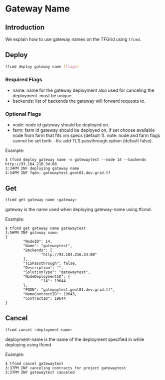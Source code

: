 <h1>Gateway Name</h1>

## Introduction

We explain how to use gateway names on the TFGrid using `tfcmd`.

## Deploy

```bash
tfcmd deploy gateway name [flags]
```

### Required Flags

- name: name for the gateway deployment also used for canceling the deployment. must be unique.
- backends: list of backends the gateway will forward requests to.

### Optional Flags

- node: node id gateway should be deployed on.
- farm: farm id gateway should be deployed on, if set choose available node from farm that fits vm specs (default 1). note: node and farm flags cannot be set both.
-tls: add TLS passthrough option (default false).

Example:

```console
$ tfcmd deploy gateway name -n gatewaytest --node 14 --backends http://93.184.216.34:80
3:34PM INF deploying gateway name
3:34PM INF fqdn: gatewaytest.gent01.dev.grid.tf
```

## Get

```bash
tfcmd get gateway name <gateway>
```

gateway is the name used when deploying gateway-name using tfcmd.

Example:

```console
$ tfcmd get gateway name gatewaytest
1:56PM INF gateway name:
{
        "NodeID": 14,
        "Name": "gatewaytest",
        "Backends": [
                "http://93.184.216.34:80"
        ],
        "TLSPassthrough": false,
        "Description": "",
        "SolutionType": "gatewaytest",
        "NodeDeploymentID": {
                "14": 19644
        },
        "FQDN": "gatewaytest.gent01.dev.grid.tf",
        "NameContractID": 19643,
        "ContractID": 19644
}
```

## Cancel

```bash
tfcmd cancel <deployment-name>
```

deployment-name is the name of the deployment specified in while deploying using tfcmd.

Example:

```console
$ tfcmd cancel gatewaytest
3:37PM INF canceling contracts for project gatewaytest
3:37PM INF gatewaytest canceled
```